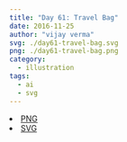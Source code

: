 ```yaml
---
title: "Day 61: Travel Bag"
date: 2016-11-25
author: "vijay verma"
svg: ./day61-travel-bag.svg
png: ./day61-travel-bag.png
category:
  - illustration
tags:
  - ai
  - svg
---
```

<li><a href="./day61-travel-bag.png" download className="btn-png">PNG</a></li>
<li><a href="./day61-travel-bag.svg" download className="btn-svg">SVG</a></li>
